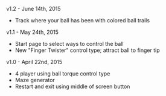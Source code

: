 v1.2 - June 14th, 2015
- Track where your ball has been with colored ball trails

v1.1 - May 24th, 2015
- Start page to select ways to control the ball
- New "Finger Twister" control type; attract ball to finger tip

v1.0 - April 22nd, 2015
- 4 player using ball torque control type
- Maze generator
- Restart and exit using middle of screen button